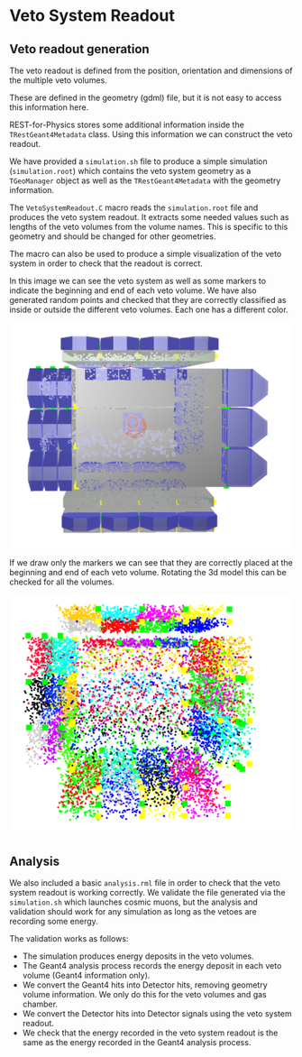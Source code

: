# Veto System Readout

## Veto readout generation

The veto readout is defined from the position, orientation and dimensions of the multiple veto volumes.

These are defined in the geometry (gdml) file, but it is not easy to access this information here.

REST-for-Physics stores some additional information inside the `TRestGeant4Metadata` class. Using this information we
can construct the veto readout.

We have provided a `simulation.sh` file to produce a simple simulation (`simulation.root`) which contains the veto
system geometry as
a `TGeoManager` object as well as the `TRestGeant4Metadata` with the geometry information.

The `VetoSystemReadout.C` macro reads the `simulation.root` file and produces the veto system readout. It extracts some
needed values such as lengths of the veto volumes from the volume names. This is specific to this geometry and should be
changed for other geometries.

The macro can also be used to produce a simple visualization of the veto system in order to check that the readout is
correct.

In this image we can see the veto system as well as some markers to indicate the beginning and end of each veto volume.
We have also generated random points and checked that they are correctly classified as inside or outside the different
veto volumes. Each one has a different color.

![Veto system readout](images/vetoSystemWithMarkers.png)

If we draw only the markers we can see that they are correctly placed at the beginning and end of each veto volume.
Rotating the 3d model this can be checked for all the volumes.

![Veto system markers](images/onlyMarkers.png)

## Analysis

We also included a basic `analysis.rml` file in order to check that the veto system readout is working correctly.
We validate the file generated via the `simulation.sh` which launches cosmic muons, but the analysis and validation
should work for any simulation as long as the vetoes are recording some energy.

The validation works as follows:

- The simulation produces energy deposits in the veto volumes.
- The Geant4 analysis process records the energy deposit in each veto volume (Geant4 information only).
- We convert the Geant4 hits into Detector hits, removing geometry volume information. We only do this for the veto
  volumes and gas chamber.
- We convert the Detector hits into Detector signals using the veto system readout.
- We check that the energy recorded in the veto system readout is the same as the energy recorded in the Geant4 analysis
  process.